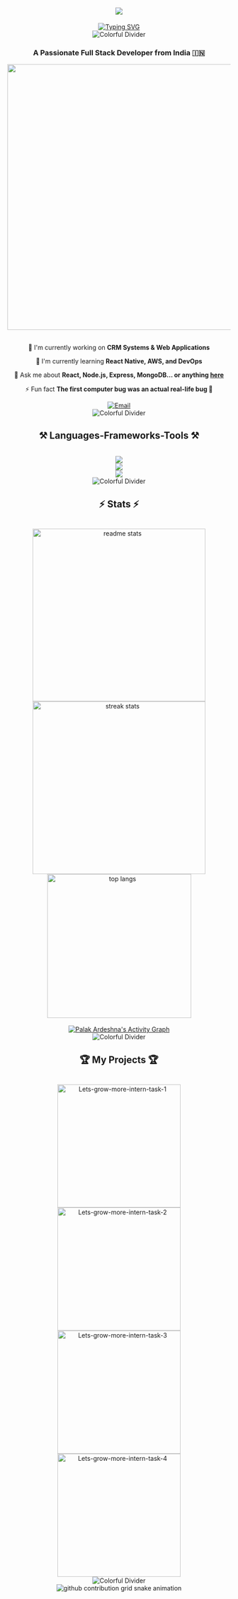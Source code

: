 <h1 align="center">
  <img src="https://readme-typing-svg.herokuapp.com?font=Righteous&size=40&center=true&vCenter=true&width=600&height=70&duration=4000&lines=Hi+There!+👋;+I'm+Palak+Ardeshna!;&color=58a6ff" />
</h1>

<div align="center">
  <a href="https://git.io/typing-svg"><img src="https://readme-typing-svg.herokuapp.com?font=Fira+Code&pause=1000&color=F75C7E&center=true&vCenter=true&width=600&height=100&lines=Full+Stack+Developer;UI%2FUX+Designer;Mobile+App+Developer;Always+learning+new+things" alt="Typing SVG" /></a>
</div>

<div align="center">
  <img src="https://i.imgur.com/waxVImv.png" alt="Colorful Divider">
</div>

<h3 align="center">A Passionate Full Stack Developer from India 🇮🇳</h3>

<div align="center">
  <img src="https://user-images.githubusercontent.com/74038190/212750155-3ceddfbd-19d3-40a3-87af-8d329c8323c4.gif" width="600">
</div>

<br/>

<div align="center">
  
  🔭 I'm currently working on **CRM Systems & Web Applications**
  
  🌱 I'm currently learning **React Native, AWS, and DevOps**
  
  💬 Ask me about **React, Node.js, Express, MongoDB... or anything [here](https://github.com/palak-ardeshna/palak-ardeshna/issues)**
  
  ⚡ Fun fact **The first computer bug was an actual real-life bug 🐛**
  
</div>

<div align="center">
  <a href="mailto:support@grewox.com">
    <img src="https://img.shields.io/badge/Email-D14836?style=for-the-badge&logo=gmail&logoColor=white" alt="Email"/>
  </a>
</div>

<div align="center">
  <img src="https://i.imgur.com/waxVImv.png" alt="Colorful Divider">
</div>

<h2 align="center">⚒️ Languages-Frameworks-Tools ⚒️</h2>
<br/>
<div align="center">
  <img src="https://skillicons.dev/icons?i=react,redux,nextjs,vue,angular,tailwind,mui,bootstrap" />
  <br/>
  <img src="https://skillicons.dev/icons?i=nodejs,express,javascript,typescript,firebase,mongodb,mysql,postgresql" />
  <br/>
  <img src="https://skillicons.dev/icons?i=html,css,sass,figma,git,github,docker,aws" />
</div>

<div align="center">
  <img src="https://i.imgur.com/waxVImv.png" alt="Colorful Divider">
</div>

<h2 align="center">⚡ Stats ⚡</h2>
<br>
<div align="center">
  <img width="390" src="https://github-readme-stats.vercel.app/api?username=palak-ardeshna&count_private=true&show_icons=true&theme=react&rank_icon=github&border_radius=10" alt="readme stats" />
  <img width="390" src="https://github-readme-streak-stats.herokuapp.com/?user=palak-ardeshna&theme=react&border_radius=10" alt="streak stats"/>
  <br/>
  <img width="325" src="https://github-readme-stats.vercel.app/api/top-langs/?username=palak-ardeshna&hide=HTML&langs_count=8&layout=compact&theme=react&border_radius=10&size_weight=0.5&count_weight=0.5&exclude_repo=github-readme-stats" alt="top langs" />
</div>

<div align="center">
  <br>
  <a href="https://github.com/ashutosh00710/github-readme-activity-graph">
    <img alt="Palak Ardeshna's Activity Graph" src="https://github-readme-activity-graph.vercel.app/graph?username=palak-ardeshna&bg_color=1F222E&color=F8D866&line=F85D7F&point=FFFFFF&hide_border=true" />
  </a>
</div>

<div align="center">
  <img src="https://i.imgur.com/waxVImv.png" alt="Colorful Divider">
</div>

<h2 align="center">🏆 My Projects 🏆</h2>
<br/>
<div align="center">
  <a href="https://github.com/palak-ardeshna/Lets-grow-more-intern-task-1">
    <img width="278" src="https://denvercoder1-github-readme-stats.vercel.app/api/pin/?username=palak-ardeshna&repo=Lets-grow-more-intern-task-1&theme=react&bg_color=1F222E&title_color=F85D7F&hide_border=true&icon_color=F8D866&show_icons=true" alt="Lets-grow-more-intern-task-1">
  </a>
  <a href="https://github.com/palak-ardeshna/Lets-grow-more-intern-task-2">
    <img width="278" src="https://denvercoder1-github-readme-stats.vercel.app/api/pin/?username=palak-ardeshna&repo=Lets-grow-more-intern-task-2&theme=react&bg_color=1F222E&title_color=F85D7F&hide_border=true&icon_color=F8D866&show_icons=true" alt="Lets-grow-more-intern-task-2">
  </a>
  <a href="https://github.com/palak-ardeshna/Lets-grow-more-intern-task-3">
    <img width="278" src="https://denvercoder1-github-readme-stats.vercel.app/api/pin/?username=palak-ardeshna&repo=Lets-grow-more-intern-task-3&theme=react&bg_color=1F222E&title_color=F85D7F&hide_border=true&icon_color=F8D866&show_icons=true" alt="Lets-grow-more-intern-task-3">
  </a>
  <a href="https://github.com/palak-ardeshna/Lets-grow-more-intern-task-4">
    <img width="278" src="https://denvercoder1-github-readme-stats.vercel.app/api/pin/?username=palak-ardeshna&repo=Lets-grow-more-intern-task-4&theme=react&bg_color=1F222E&title_color=F85D7F&hide_border=true&icon_color=F8D866&show_icons=true" alt="Lets-grow-more-intern-task-4">
  </a>
</div>

<div align="center">
  <img src="https://i.imgur.com/waxVImv.png" alt="Colorful Divider">
</div>

<!-- Snake Animation -->
<div align="center">
  <picture>
    <source media="(prefers-color-scheme: dark)" srcset="https://raw.githubusercontent.com/palak-ardeshna/palak-ardeshna/output/github-contribution-grid-snake-dark.svg">
    <source media="(prefers-color-scheme: light)" srcset="https://raw.githubusercontent.com/palak-ardeshna/palak-ardeshna/output/github-contribution-grid-snake.svg">
    <img alt="github contribution grid snake animation" src="https://raw.githubusercontent.com/palak-ardeshna/palak-ardeshna/output/github-contribution-grid-snake.svg">
  </picture>
</div>
